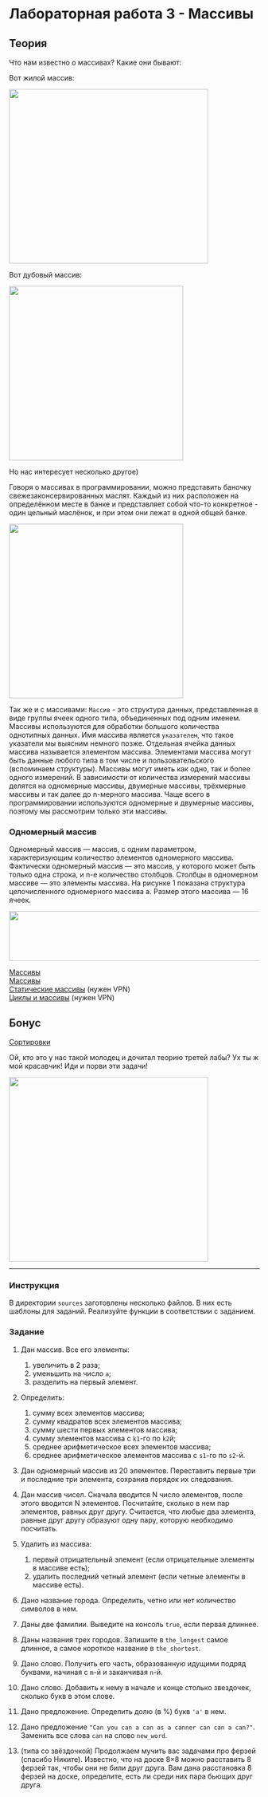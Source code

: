 # Лабораторная работа 3 - Массивы

## Теория
Что нам известно о массивах? Какие они бывают:

Вот жилой массив:

<img align="center" width="400" height="350" src="https://img-fotki.yandex.ru/get/199051/87086627.23/0_1ceadf_5c2aea6e_XL.jpg">

Вот дубовый массив:

<img align="center" width="350" height="350" src="https://terrazzo-sklad.ru/wa-data/public/shop/products/48/55/5548/images/7626/7626.970x0.jpg">

Но нас интересует несколько другое)

Говоря о массивах в программировании, можно представить баночку свежезаконсервированных маслят. Каждый из них расположен на определённом месте в банке и представляет собой что-то конкретное - один цельный маслёнок, и при этом они лежат в одной общей банке.

<img align="center" width="350" height="350" src="https://sun9-77.userapi.com/impf/xeAP4haqrtAiuyvyBiN1ZzacqvXct783c9l1Vg/abizoFf-Fko.jpg?size=750x750&quality=96&sign=25b41d075a3a0516a36fa9216a0a4cda&type=album">

Так же и с массивами: `Массив` - это структура данных, представленная в виде группы ячеек одного типа, объединенных под одним именем. Массивы используются для обработки большого количества однотипных данных. Имя массива является `указателем`, что такое указатели мы выясним немного позже. Отдельная ячейка данных массива называется элементом массива.  Элементами массива могут быть  данные любого типа в том числе и пользовательского (вспоминаем структуры). Массивы могут иметь как одно, так и более одного измерений. В зависимости от количества измерений массивы делятся на одномерные массивы, двумерные массивы, трёхмерные массивы и так далее до n-мерного массива. Чаще всего в программировании используются одномерные и двумерные массивы, поэтому мы рассмотрим только эти  массивы.

### Одномерный массив

Одномерный массив — массив, с одним параметром, характеризующим количество элементов одномерного массива. Фактически одномерный массив — это массив, у которого может быть только одна строка, и n-е количество столбцов. Столбцы в одномерном массиве — это элементы массива. На рисунке 1 показана структура целочисленного одномерного массива a. Размер этого массива — 16 ячеек.

<img align="center" width="700" height="100" src="http://cppstudio.com/wp-content/images/article/image17.1.png">


[Массивы](http://cppstudio.com/post/389/) <br/>
[Массивы](https://ravesli.com/urok-74-massivy-chast-1/) <br/>
[Статические массивы](https://ravesli.com/urok-75-massivy-chast-2/) (нужен VPN)<br/>
[Циклы и массивы](https://ravesli.com/urok-76-massivy-i-tsikly/) (нужен VPN)<br/>

## Бонус

[Сортировки](https://habr.com/ru/post/414447/)

Ой, кто это у нас такой молодец и дочитал теорию третей лабы? Ух ты ж мой красавчик! Иди и порви эти задачи!

<img align="center" width="400" height="370" src="https://sun9-23.userapi.com/impf/m1NKec8oWbcFCaZVTY9pA0Df7cMTUJeYWsMBpQ/PRTPhTZAxpc.jpg?size=600x516&quality=96&sign=7653ca48c780a49d3106e3dcbbdaa129&type=album">

<hr>

### Инструкция
В директории `sources` заготовлены несколько файлов. В них есть шаблоны для заданий. Реализуйте функции в соответствии с заданием.

### Задание
1. Дан массив. Все его элементы:
    1. увеличить в 2 раза;
    2. уменьшить на число `a`;
    3. разделить на первый элемент.

2. Определить:
    1. сумму всех элементов массива;
    2. сумму квадратов всех элементов массива;
    3. сумму шести первых элементов массива;
    4. сумму элементов массива с `k1`-го по `k2`й;
    5. среднее арифметическое всех элементов массива;
    6. среднее арифметическое элементов массива с `s1`-го по `s2`-й.

3. Дан одномерный массив из 20 элементов.  Переставить первые три и последние три элемента, сохранив порядок их следования.
4. Дан массив чисел. Сначала вводится N число элементов, после этого вводится N элементов. Посчитайте, сколько в нем пар элементов, равных друг другу. Считается, что любые два элемента, равные друг другу образуют одну пару, которую необходимо посчитать.
5. Удалить из массива:
    1. первый отрицательный элемент (если отрицательные элементы в массиве есть);
    2. удалить последний четный элемент (если четные элементы в массиве есть).

6. Дано название города. Определить, четно или нет количество символов в нем.
7. Даны две фамилии. Выведите на консоль `true`, если первая длиннее.
8. Даны названия трех городов. Запишите в `the_longest` самое длинное, а самое короткое название в `the_shortest`.

9. Дано слово. Получить его часть, образованную идущими подряд буквами, начиная с `m`-й и заканчивая `n`-й.
10. Дано слово.  Добавить к нему в начале и конце столько звездочек, сколько букв в этом слове.
11. Дано предложение. Определить долю (в %) букв `'a'` в нем.
12. Дано предложение `"Can you can a can as a canner can can a can?"`. Заменить все слова `can` на слово `new_word`.
13. (типа со звёздочкой) Продолжаем мучить вас задачами про ферзей (спасибо Никите). Известно, что на доске 8×8 можно расставить 8 ферзей так, чтобы они не били друг друга. Вам дана расстановка 8 ферзей на доске, определите, есть ли среди них пара бьющих друг друга. 
